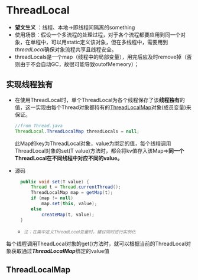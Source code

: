 # ThreadLocal

- **望文生义** ：线程、本地->即线程间隔离的something
- 使用场景：假设一个多流程的处理过程，对于各个流程都要应用到同一个对象，在单程中，可以用static定义该对象，但在多线程中，需要用到*threadLocal*确保对象流程共享且线程安全。
- threadLocals是一个map（线程中的局部变量），用完后应及时remove掉（否则由于不会自动GC，故很可能导致outofMemeory）；
## 实现线程独有

- 在使用ThreadLocal时，单个ThreadLocal为各个线程保存了该**线程独有**的值，这一实现由每个Thread对象都持有的[ThreadLocalMap](#ThreadLocalMap)对象(成员变量)来保证。
  ```Java
  //from Thread.java
  ThreadLocal.ThreadLocalMap threadLocals = null;
  ```
  

  此Map的key为ThreadLocal对象，value为绑定的值，每个线程调用ThreadLocal对象的set(T value)方法时，都会将kv值存入该Map=>**同一个ThreadLocal在不同线程中对应不同的value。**
- 源码
  ```Java
    public void set(T value) {
        Thread t = Thread.currentThread();
        ThreadLocalMap map = getMap(t);
        if (map != null)
            map.set(this, value);
        else
            createMap(t, value);
    }
  ```
    - <small style="color:grey">*注：在类中定义ThreadLocal变量时，建议同时进行实例化*</small>

每个线程调用TheadLocal对象的get()方法时，就可以根据当前的ThreadLocal对象获取通过***ThreadLocalMap***绑定的value值

## ThreadLocalMap


